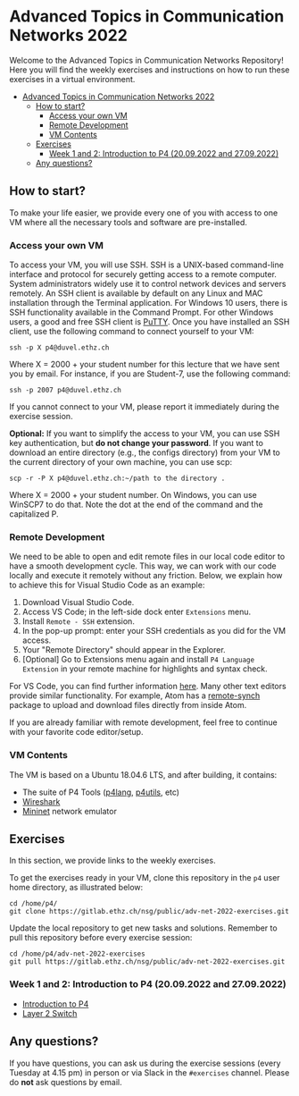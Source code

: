 # Advanced Topics in Communication Networks 2022

Welcome to the Advanced Topics in Communication Networks Repository!
Here you will find the weekly exercises and instructions on how to run these exercises in a virtual environment.

<!-- TOC depthTo:3 -->

- [Advanced Topics in Communication Networks 2022](#advanced-topics-in-communication-networks-2022)
  - [How to start?](#how-to-start)
    - [Access your own VM](#access-your-own-vm)
    - [Remote Development](#remote-development)
    - [VM Contents](#vm-contents)
  - [Exercises](#exercises)
    - [Week 1 and 2: Introduction to P4 (20.09.2022 and 27.09.2022)](#week-1-and-2-introduction-to-p4-20092022-and-27092022)
  - [Any questions?](#any-questions)

<!-- /TOC -->

## How to start?

To make your life easier, we provide every one of you with access to one VM where all the necessary tools and software are pre-installed.

### Access your own VM

To access your VM, you will use SSH. SSH is a UNIX-based command-line interface and protocol for securely getting access
to a remote computer. System administrators widely use it to control network devices
and servers remotely. An SSH client is available by default on any Linux and MAC installation
through the Terminal application. For Windows 10 users, there is SSH functionality available in the Command Prompt. For other Windows users, a good and free SSH client is [PuTTY](https://www.chiark.greenend.org.uk/~sgtatham/putty/).
Once you have installed an SSH client, use the following command to connect yourself to your
VM:

```
ssh -p X p4@duvel.ethz.ch
```

Where X = 2000 + your student number for this lecture that we have sent you by email.
For instance, if you are Student-7, use the following command:

```
ssh -p 2007 p4@duvel.ethz.ch
```

If you cannot connect to your VM,
please report it immediately during the exercise session.

**Optional:**
If you want to simplify the access to your VM, you can use SSH key authentication, but **do not change your
password**. If you want to download an entire directory (e.g., the configs directory) from your
VM to the current directory of your own machine, you can use scp:

```
scp -r -P X p4@duvel.ethz.ch:~/path to the directory .
```

Where X = 2000 + your student number. On Windows, you can use WinSCP7 to do that. Note the
dot at the end of the command and the capitalized P.

### Remote Development

We need to be able to open and edit remote files in our local code editor to have a smooth development cycle. This way, we can work with our code locally and execute it remotely without any friction. Below, we explain how to achieve this for Visual Studio Code as an example:

1) Download Visual Studio Code.
2) Access VS Code; in the left-side dock enter `Extensions` menu.
3) Install `Remote - SSH` extension.
4) In the pop-up prompt: enter your SSH credentials as you did for the VM access.
5) Your "Remote Directory" should appear in the Explorer.
6) [Optional] Go to Extensions menu again and install `P4 Language Extension` in your remote machine for highlights and syntax check.

For VS Code, you can find further information [here](https://code.visualstudio.com/docs/remote/ssh).
Many other text editors provide similar functionality. For example, Atom has a [remote-synch](https://atom.io/packages/remote-sync) package to upload and download files directly from inside Atom.

If you are already familiar with remote development, feel free to continue with your favorite code editor/setup.

### VM Contents

The VM is based on a Ubuntu 18.04.6 LTS, and after building, it contains:

- The suite of P4 Tools ([p4lang](https://github.com/p4lang/), [p4utils](https://github.com/nsg-ethz/p4-utils), etc)
- [Wireshark](https://www.wireshark.org/)
- [Mininet](http://mininet.org/) network emulator

## Exercises

In this section, we provide links to the weekly exercises.

To get the exercises ready in your VM, clone this repository in the `p4` user home directory, as illustrated below:

```
cd /home/p4/
git clone https://gitlab.ethz.ch/nsg/public/adv-net-2022-exercises.git
```

Update the local repository to get new tasks and solutions.
Remember to pull this repository before every exercise session:

```
cd /home/p4/adv-net-2022-exercises
git pull https://gitlab.ethz.ch/nsg/public/adv-net-2022-exercises.git
```

### Week 1 and 2: Introduction to P4 (20.09.2022 and 27.09.2022)

- [Introduction to P4](./01-P4_Introduction)
- [Layer 2 Switch](./02-L2_Switching)

<!--### Week 3: Load Balancing: ECMP and Flowlet Switching (04.10.2022)

- [Load Balancing: ECMP & Flowlet Switching](./03-Load_Balancing)

### Week 4: Probabilistic Data Structures (11.10.2022)

- [Probabilistic Data Structures](./04-Probabilistic_Data_Structures)

### Week 5: MPLS (18.10.2022)

- [MPLS](./05-MPLS)

### Week 6: RSVP (25.10.2022)

- [RSVP](./06-RSVP)

### Week 7 and 8: IP Fast Reroute to LFA (01.11.2022 and 08.11.2022)

- [Fast_Reroute](./07-Fast_reroute) -->

## Any questions?

If you have questions, you can ask us during the exercise sessions (every Tuesday at 4.15 pm) in person or via Slack in the `#exercises` channel. Please do **not** ask questions by email.
